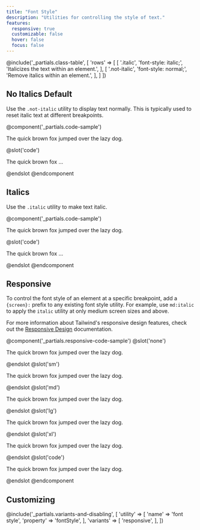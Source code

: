 ```yaml
---
title: "Font Style"
description: "Utilities for controlling the style of text."
features:
  responsive: true
  customizable: false
  hover: false
  focus: false
---
```


@include('_partials.class-table', [
  'rows' => [
    [
      '.italic',
      'font-style: italic;',
      'Italicizes the text within an element.',
    ],
    [
      '.not-italic',
      'font-style: normal;',
      'Remove italics within an element.',
    ],
  ]
])

## No Italics <span class="ml-2 font-semibold text-gray-600 text-sm uppercase tracking-wide">Default</span>

Use the `.not-italic` utility to display text normally. This is typically used to reset italic text at different breakpoints.

@component('_partials.code-sample')
<p class="not-italic text-lg text-gray-800">The quick brown fox jumped over the lazy dog.</p>
@slot('code')
<p class="not-italic ...">The quick brown fox ...</p>
@endslot
@endcomponent

## Italics

Use the `.italic` utility to make text italic.

@component('_partials.code-sample')
<p class="italic text-lg text-gray-800">The quick brown fox jumped over the lazy dog.</p>
@slot('code')
<p class="italic ...">The quick brown fox ...</p>
@endslot
@endcomponent

## Responsive

To control the font style of an element at a specific breakpoint, add a `{screen}:` prefix to any existing font style utility. For example, use `md:italic` to apply the `italic` utility at only medium screen sizes and above.

For more information about Tailwind's responsive design features, check out the [Responsive Design](/docs/responsive-design/) documentation.

@component('_partials.responsive-code-sample')
@slot('none')
<p class="italic text-lg text-gray-800">The quick brown fox jumped over the lazy dog.</p>
@endslot
@slot('sm')
<p class="not-italic text-lg text-gray-800">The quick brown fox jumped over the lazy dog.</p>
@endslot
@slot('md')
<p class="italic text-lg text-gray-800">The quick brown fox jumped over the lazy dog.</p>
@endslot
@slot('lg')
<p class="not-italic text-lg text-gray-800">The quick brown fox jumped over the lazy dog.</p>
@endslot
@slot('xl')
<p class="italic text-lg text-gray-800">The quick brown fox jumped over the lazy dog.</p>
@endslot
@slot('code')
<p class="none:italic sm:not-italic md:italic lg:not-italic xl:italic ...">
  The quick brown fox jumped over the lazy dog.
</p>
@endslot
@endcomponent

## Customizing

@include('_partials.variants-and-disabling', [
    'utility' => [
        'name' => 'font style',
        'property' => 'fontStyle',
    ],
    'variants' => [
        'responsive',
    ],
])
